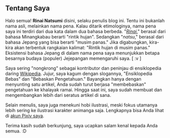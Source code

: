 ## Tentang Saya

Halo semua! <b>Rinai Natsumi</b> disini, selaku penulis blog ini. Tentu ini bukanlah nama asli, melainkan nama pena. Kalau ditarik etimologinya, nama pena saya ini terdiri dari dua kata dalam dua bahasa berbeda. "<i><a href="https://kbbi.kemdikbud.go.id/entri/Rinai">Rinai</a></i>," berasal dari bahasa Minangkabau berarti "rintik hujan". Sedangkan "<i>natsu</i>," berasal dari bahasa Jepang yang bisa berarti "musim panas." Jika digabungkan, kira-kira akan terbentuk rangkaian kalimat: "Rintik hujan di musim panas." Eksistensi bahasa Jepang di dalam nama pena saya menunjukkan betapa besarnya budaya (populer) Jejepangan memengaruhi saya. [ :v ]

Saya sering "nongkrong" sebagai kontributor dan peninjau di ensiklopedia daring <a href="https://id.wikipedia.org/wiki/Pengguna:Rinai_Natsumi">Wikipedia</a>. Jujur, saya kagum dengan slogannya, "Ensiklopedia Bebas"  dan "Bebaskan Pengetahuan." Bayangkan hanya dengan menyunting satu artikel, Anda sudah turut berjasa "membebaskan" pengetahuan ke khalayak ramai. Hingga saat ini, saya sudah membuat dan mengembangkan lebih dari seratus artikel di sana.

Selain menulis, saya juga menekuni hobi ilustrasi, meski fokus utamanya lebih sering ke ilustrasi karakter animanga saja. Lengkapnya bisa Anda lihat di <a href="https://www.pixiv.net/en/users/76135039">akun Pixiv saya</a>.

Terima kasih sudah berkunjung, saya ucapkan salam kenal kepada Anda semua. :D
